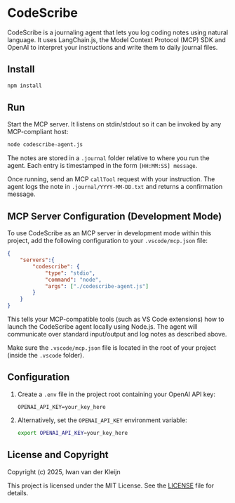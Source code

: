 # CodeScribe

CodeScribe is a journaling agent that lets you log coding notes using natural language. It uses LangChain.js, the Model Context Protocol (MCP) SDK and OpenAI to interpret your instructions and write them to daily journal files.

## Install

```bash
npm install
```


## Run

Start the MCP server. It listens on stdin/stdout so it can be invoked by any MCP-compliant host:

```bash
node codescribe-agent.js
```
The notes are stored in a `.journal` folder relative to where you run the agent. Each entry is timestamped in the form `[HH:MM:SS] message`.

Once running, send an MCP `callTool` request with your instruction. The agent logs the note in `.journal/YYYY-MM-DD.txt` and returns a confirmation message.

## MCP Server Configuration (Development Mode)

To use CodeScribe as an MCP server in development mode within this project, add the following configuration to your `.vscode/mcp.json` file:

```json
{
    "servers":{
        "codescribe": {
            "type": "stdio",
            "command": "node",
            "args": ["./codescribe-agent.js"]
        }
    }
}
```

This tells your MCP-compatible tools (such as VS Code extensions) how to launch the CodeScribe agent locally using Node.js. The agent will communicate over standard input/output and log notes as described above.

Make sure the `.vscode/mcp.json` file is located in the root of your project (inside the `.vscode` folder).

## Configuration

1. Create a `.env` file in the project root containing your OpenAI API key:

   ```dotenv
   OPENAI_API_KEY=your_key_here
   ```

2. Alternatively, set the `OPENAI_API_KEY` environment variable:

   ```bash
   export OPENAI_API_KEY=your_key_here
   ```

## License and Copyright

Copyright (c) 2025, Iwan van der Kleijn

This project is licensed under the MIT License. See the [LICENSE](LICENSE) file for details.